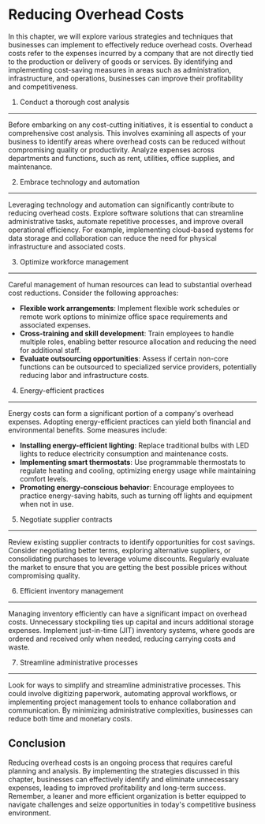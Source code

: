 Reducing Overhead Costs
================================

In this chapter, we will explore various strategies and techniques that businesses can implement to effectively reduce overhead costs. Overhead costs refer to the expenses incurred by a company that are not directly tied to the production or delivery of goods or services. By identifying and implementing cost-saving measures in areas such as administration, infrastructure, and operations, businesses can improve their profitability and competitiveness.

1. Conduct a thorough cost analysis
-----------------------------------

Before embarking on any cost-cutting initiatives, it is essential to conduct a comprehensive cost analysis. This involves examining all aspects of your business to identify areas where overhead costs can be reduced without compromising quality or productivity. Analyze expenses across departments and functions, such as rent, utilities, office supplies, and maintenance.

2. Embrace technology and automation
------------------------------------

Leveraging technology and automation can significantly contribute to reducing overhead costs. Explore software solutions that can streamline administrative tasks, automate repetitive processes, and improve overall operational efficiency. For example, implementing cloud-based systems for data storage and collaboration can reduce the need for physical infrastructure and associated costs.

3. Optimize workforce management
--------------------------------

Careful management of human resources can lead to substantial overhead cost reductions. Consider the following approaches:

* **Flexible work arrangements**: Implement flexible work schedules or remote work options to minimize office space requirements and associated expenses.
* **Cross-training and skill development**: Train employees to handle multiple roles, enabling better resource allocation and reducing the need for additional staff.
* **Evaluate outsourcing opportunities**: Assess if certain non-core functions can be outsourced to specialized service providers, potentially reducing labor and infrastructure costs.

4. Energy-efficient practices
-----------------------------

Energy costs can form a significant portion of a company's overhead expenses. Adopting energy-efficient practices can yield both financial and environmental benefits. Some measures include:

* **Installing energy-efficient lighting**: Replace traditional bulbs with LED lights to reduce electricity consumption and maintenance costs.
* **Implementing smart thermostats**: Use programmable thermostats to regulate heating and cooling, optimizing energy usage while maintaining comfort levels.
* **Promoting energy-conscious behavior**: Encourage employees to practice energy-saving habits, such as turning off lights and equipment when not in use.

5. Negotiate supplier contracts
-------------------------------

Review existing supplier contracts to identify opportunities for cost savings. Consider negotiating better terms, exploring alternative suppliers, or consolidating purchases to leverage volume discounts. Regularly evaluate the market to ensure that you are getting the best possible prices without compromising quality.

6. Efficient inventory management
---------------------------------

Managing inventory efficiently can have a significant impact on overhead costs. Unnecessary stockpiling ties up capital and incurs additional storage expenses. Implement just-in-time (JIT) inventory systems, where goods are ordered and received only when needed, reducing carrying costs and waste.

7. Streamline administrative processes
--------------------------------------

Look for ways to simplify and streamline administrative processes. This could involve digitizing paperwork, automating approval workflows, or implementing project management tools to enhance collaboration and communication. By minimizing administrative complexities, businesses can reduce both time and monetary costs.

Conclusion
----------

Reducing overhead costs is an ongoing process that requires careful planning and analysis. By implementing the strategies discussed in this chapter, businesses can effectively identify and eliminate unnecessary expenses, leading to improved profitability and long-term success. Remember, a leaner and more efficient organization is better equipped to navigate challenges and seize opportunities in today's competitive business environment.
